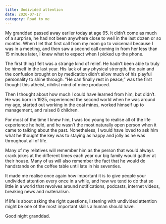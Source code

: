 ```yaml
---
title: Undivided attention
date: 2020-07-17
category: Road to me
---
```


My granddad passed away earlier today at age 95. It didn’t come as much of a surprise, he had not been anywhere close to well in the last dozen or so months. When I let that first call from my mom go to voicemail because I was in a meeting, and then saw a second call coming in from her less than 15 minutes later, I knew what to expect when I picked up the phone.

The first thing I felt was a strange kind of relief. He hadn’t been able to truly be himself in the last year. His lack of any physical strength, the pain and the confusion brought on by medication didn’t allow much of his playful personality to shine through. “He can finally rest in peace,” was the first thought this atheist, nihilist mind of mine produced.

Then I thought about how much I could have learned from him, but didn’t. He was born in 1925, experienced the second world when he was around my age, started out working in the coal mines, worked himself up to management, and raised 8 children. 

For most of the time I knew him, I was too young to realise all of the life experience he held, and he wasn’t the most naturally open person when it came to talking about the past. Nonetheless, I would have loved to ask him what he thought the key was to staying as happy and jolly as he was throughout all of life. 

Many of my relatives will remember him as the person that would always crack jokes at the different times each year our big family would gather at their house. Many of us will also remember the fact that he would do handstands on the coffee table until late in his seventies.

It made me realise once again how important it is to give people your undivided attention every once in a while, and how we tend to do that so little in a world that revolves around notifications, podcasts, internet videos, breaking news and materialism.

If life is about asking the right questions, listening with undivided attention might be one of the most important skills a human should have.

Good night granddad.
